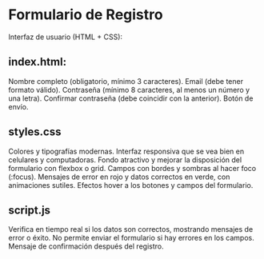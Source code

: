 # Formulario de Registro
Interfaz de usuario (HTML + CSS):

## index.html:
Nombre completo (obligatorio, mínimo 3 caracteres).
Email (debe tener formato válido).
Contraseña (mínimo 8 caracteres, al menos un número y una letra).
Confirmar contraseña (debe coincidir con la anterior).
Botón de envío.

## styles.css
Colores y tipografías modernas.
Interfaz responsiva que se vea bien en celulares y computadoras.
Fondo atractivo y mejorar la disposición del formulario con flexbox o grid.
Campos con bordes y sombras al hacer foco (:focus).
Mensajes de error en rojo y datos correctos en verde, con animaciones sutiles.
Efectos hover a los botones y campos del formulario.

## script.js
Verifica en tiempo real si los datos son correctos, mostrando mensajes de error o éxito.
No permite enviar el formulario si hay errores en los campos.
Mensaje de confirmación después del registro.
